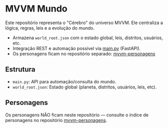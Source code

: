 # MVVM Mundo

Este repositório representa o "Cérebro" do universo MVVM. Ele centraliza a lógica, regras, leis e a evolução do mundo.

- Armazena `world_root.json` com o estado global, leis, distritos, usuários, etc.
- Integração REST e automação possível via [main.py](main.py) (FastAPI).
- Os personagens ficam no repositório separado: [mvvm-personagens](https://github.com/kollastigre3-png/mvvm-personagens)

## Estrutura

- `main.py`: API para automação/consulta do mundo.
- `world_root.json`: Estado global (planeta, distritos, usuários, leis, etc).

## Personagens

Os personagens NÃO ficam neste repositório — consulte o índice de personagens no repositório [mvvm-personagens](https://github.com/kollastigre3-png/mvvm-personagens).